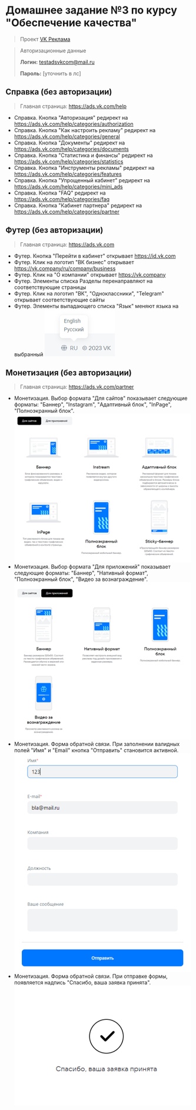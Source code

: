 # Домашнее задание №3 по курсу "Обеспечение качества"

> Проект [VK Реклама](https://ads.vk.com)

> Авторизационные данные 
> 
> **Логин:** testadsvkcom@mail.ru
> 
> **Пароль:** [уточнить в лс]

## Справка (без авторизации) 

> Главная страница: https://ads.vk.com/help

- Справка. Кнопка "Авторизация" редирект на <https://ads.vk.com/help/categories/authorization>
- Справка. Кнопка "Как настроить рекламу" редирект на <https://ads.vk.com/help/categories/general>
- Справка. Кнопка "Документы" редирект на <https://ads.vk.com/help/categories/documents>
- Справка. Кнопка "Статистика и финансы" редирект на <https://ads.vk.com/help/categories/statistics>
- Справка. Кнопка "Инструменты рекламы" редирект на <https://ads.vk.com/help/categories/features>
- Справка. Кнопка "Упрощенный кабинет" редирект на <https://ads.vk.com/help/categories/mini_ads>
- Справка. Кнопка "FAQ" редирект на <https://ads.vk.com/help/categories/faq>
- Справка. Кнопка "Кабинет партнера" редирект на <https://ads.vk.com/help/categories/partner>


## Футер (без авторизации)

> Главная страница: https://ads.vk.com

- Футер. Кнопка "Перейти в кабинет" открывает <https://id.vk.com>
- Футер. Клик на логотип "ВК бизнес" открывает <https://vk.company/ru/company/business>
- Футер. Клик на "О компании" открывает <https://vk.company>
- Футер. Элементы списка Разделы перенаправляют на соответствующие страницы 
- Футер. Клик на логотип "ВК", "Одноклассники", "Telegram" открывает соответствующие сайты 
- Футер. Элементы выпадающего списка "Язык" меняют языка на выбранный ![img_4.png](img/img_4.png)


## Монетизация (без авторизации)

> Главная страница: https://ads.vk.com/partner

- Монетизация. Выбор формата "Для сайтов" показывает следующие форматы: "Баннер", "Instagram", "Адаптивный блок", "InPage", "Полноэкранный блок". ![img_3.png](img/img_3.png)
- Монетизация. Выбор формата "Для приложений" показывает следующие форматы: "Баннер", "Нативный формат", "Полноэкранный блок", "Видео за вознаграждение". ![img_2.png](img/img_2.png)
- Монетизация. Форма обратной связи. При заполнении валидных полей "Имя" и "Email" кнопка "Отправить" становится активной. ![img.png](img/img.png)
- Монетизация. Форма обратной связи. При отправке формы, появляется надпись "Спасибо, ваша заявка принята". ![img_1.png](img/img_1.png)
